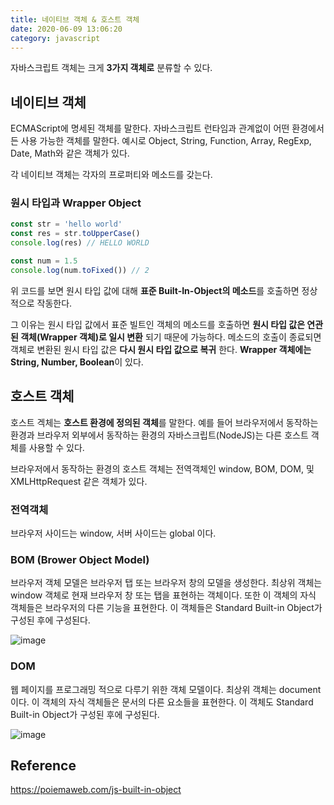 ```yaml
---
title: 네이티브 객체 & 호스트 객체
date: 2020-06-09 13:06:20
category: javascript
---
```


자바스크립트 객체는 크게 **3가지 객체로** 분류할 수 있다.

## 네이티브 객체

ECMAScript에 명세된 객체를 말한다. 자바스크립트 런타임과 관계없이 어떤 환경에서든 사용 가능한 객체를 말한다. 예시로 Object, String, Function, Array, RegExp, Date, Math와 같은 객체가 있다. 

각 네이티브 객체는 각자의 프로퍼티와 메소드를 갖는다.

### 원시 타입과 Wrapper Object

```javascript
const str = 'hello world'
const res = str.toUpperCase()
console.log(res) // HELLO WORLD

const num = 1.5
console.log(num.toFixed()) // 2
```

위 코드를 보면 원시 타입 값에 대해 **표준 Built-In-Object의 메소드**를 호출하면 정상적으로 작동한다.

그 이유는 원시 타입 값에서 표준 빌트인 객체의 메소드를 호출하면 **원시 타입 값은 연관된 객체(Wrapper 객체)로 일시 변환** 되기 때문에 가능하다. 메소드의 호출이 종료되면 객체로 변환된 원시 타입 값은 **다시 원시 타입 값으로 복귀** 한다. **Wrapper 객체에는 String, Number, Boolean**이 있다.

## 호스트 객체

호스트 겍체는 **호스트 환경에 정의된 객체**를 말한다. 예를 들어 브라우저에서 동작하는 환경과 브라우저 외부에서 동작하는 환경의 자바스크립트(NodeJS)는 다른 호스트 객체를 사용할 수 있다.

브라우저에서 동작하는 환경의 호스트 객체는 전역객체인 window, BOM, DOM, 및 XMLHttpRequest 같은 객체가 있다.

### 전역객체

브라우저 사이드는 window, 서버 사이드는 global 이다.

### BOM (Brower Object Model)

브라우저 객체 모델은 브라우저 탭 또는 브라우저 창의 모델을 생성한다. 최상위 객체는 window 객체로 현재 브라우저 창 또는 탭을 표현하는 객체이다. 또한 이 객체의 자식 객체들은 브라우저의 다른 기능을 표현한다. 이 객체들은 Standard Built-in Object가 구성된 후에 구성된다.

![image](https://user-images.githubusercontent.com/39187116/84107555-e855c300-aa58-11ea-9073-f655f09f89d1.png)

### DOM

웹 페이지를 프로그래밍 적으로 다루기 위한 객체 모델이다. 최상위 객체는 document이다. 이 객체의 자식 객체들은 문서의 다른 요소들을 표현한다. 이 객체도 Standard Built-in Object가 구성된 후에 구성된다.

![image](https://user-images.githubusercontent.com/39187116/84107619-1935f800-aa59-11ea-859b-e841800d5397.png)

## Reference

https://poiemaweb.com/js-built-in-object
